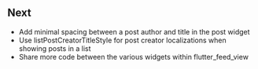 ## Next

- Add minimal spacing between a post author and title in the post widget
- Use listPostCreatorTitleStyle for post creator localizations when showing posts in a list
- Share more code between the various widgets within flutter_feed_view

